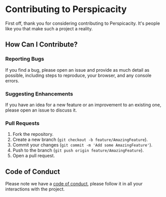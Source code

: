 # Contributing to Perspicacity

First off, thank you for considering contributing to Perspicacity. It's people like you that make such a project a reality.

## How Can I Contribute?

### Reporting Bugs

If you find a bug, please open an issue and provide as much detail as possible, including steps to reproduce, your browser, and any console errors.

### Suggesting Enhancements

If you have an idea for a new feature or an improvement to an existing one, please open an issue to discuss it.

### Pull Requests

1.  Fork the repository.
2.  Create a new branch (`git checkout -b feature/AmazingFeature`).
3.  Commit your changes (`git commit -m 'Add some AmazingFeature'`).
4.  Push to the branch (`git push origin feature/AmazingFeature`).
5.  Open a pull request.

## Code of Conduct

Please note we have a [code of conduct](CODE_OF_CONDUCT.md), please follow it in all your interactions with the project.
